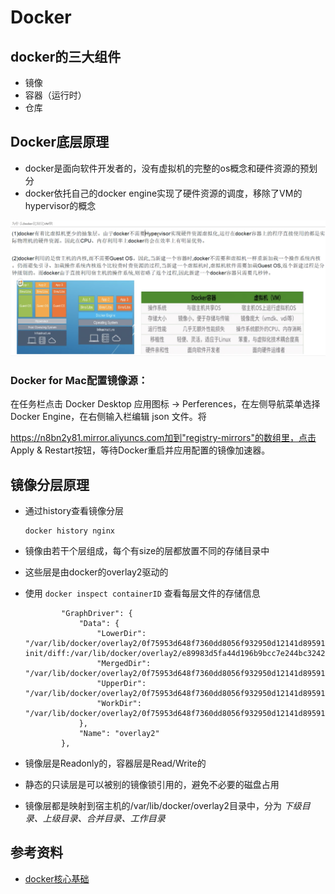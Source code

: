 # Docker



## docker的三大组件

- 镜像
- 容器（运行时）
- 仓库



## Docker底层原理

- docker是面向软件开发者的，没有虚拟机的完整的os概念和硬件资源的预划分
- docker依托自己的docker engine实现了硬件资源的调度，移除了VM的hypervisor的概念

![](./pictures/docker_vs_vm.png)



### Docker for Mac配置镜像源：

在任务栏点击 Docker Desktop 应用图标 -> Perferences，在左侧导航菜单选择 Docker Engine，在右侧输入栏编辑 json 文件。将

https://n8bn2y81.mirror.aliyuncs.com加到"registry-mirrors"的数组里，点击 Apply & Restart按钮，等待Docker重启并应用配置的镜像加速器。



## 镜像分层原理

- 通过history查看镜像分层

  ```shell
  docker history nginx
  ```

- 镜像由若干个层组成，每个有size的层都放置不同的存储目录中

- 这些层是由docker的overlay2驱动的

- 使用 `docker inspect containerID` 查看每层文件的存储信息

  ```
          "GraphDriver": {
              "Data": {
                  "LowerDir": "/var/lib/docker/overlay2/0f75953d648f7360dd8056f932950d12141d89591a0498d8050a47eed5be1ebe-init/diff:/var/lib/docker/overlay2/e89983d5fa44d196b9bcc7e244bc3242207e576a9c08e6eb38fe6416111f813e/diff:/var/lib/docker/overlay2/e4163f54be653626a97e00dd6d7bc28c1449f55ef3b766a4791e1759ffbcb2b9/diff:/var/lib/docker/overlay2/a3764ea52f54653232be22ddcd516866ec56e65f09c67c61ed9205a04c913bf9/diff:/var/lib/docker/overlay2/bfeff87f5084396e793b015d060eec517a6e2fb65435b7668450e274cf495c19/diff:/var/lib/docker/overlay2/d3a68dbf675141cf3d2575f965e3d0b2c4aed69fb9c2046d9687bc83af4428ba/diff:/var/lib/docker/overlay2/9a2625e05ef607bc8b507efd8f9d6ef37663ecee2e449927765640b594871580/diff",
                  "MergedDir": "/var/lib/docker/overlay2/0f75953d648f7360dd8056f932950d12141d89591a0498d8050a47eed5be1ebe/merged",
                  "UpperDir": "/var/lib/docker/overlay2/0f75953d648f7360dd8056f932950d12141d89591a0498d8050a47eed5be1ebe/diff",
                  "WorkDir": "/var/lib/docker/overlay2/0f75953d648f7360dd8056f932950d12141d89591a0498d8050a47eed5be1ebe/work"
              },
              "Name": "overlay2"
          },
  ```

- 镜像层是Readonly的，容器层是Read/Write的

- 静态的只读层是可以被别的镜像锁引用的，避免不必要的磁盘占用

- 镜像层都是映射到宿主机的/var/lib/docker/overlay2目录中，分为 *下级目录、上级目录、合并目录、工作目录*



## 参考资料

- [docker核心基础](https://www.bilibili.com/video/BV1Vs411E7AR?p=11)


